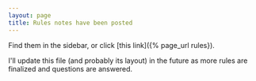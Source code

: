```yaml
---
layout: page
title: Rules notes have been posted
---
```


Find them in the sidebar, or click [this link]({% page_url rules}).

I'll update this file (and probably its layout) in the future as more rules are finalized and questions are answered.
